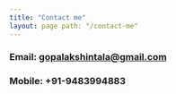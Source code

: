 ```yaml
---
title: "Contact me"
layout: page path: "/contact-me"
---
```


### Email: gopalakshintala@gmail.com

### Mobile: +91-9483994883
